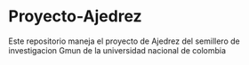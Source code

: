 # Proyecto-Ajedrez
Este repositorio maneja el proyecto de Ajedrez del semillero de investigacion Gmun de la universidad nacional de colombia
